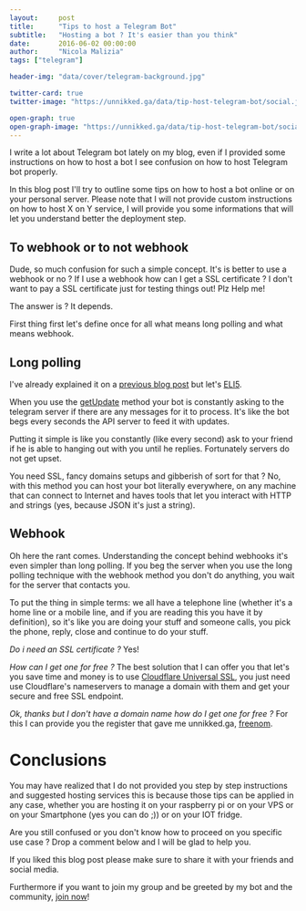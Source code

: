 ```yaml
---
layout:     post
title:      "Tips to host a Telegram Bot"
subtitle:   "Hosting a bot ? It's easier than you think"
date:       2016-06-02 00:00:00
author:     "Nicola Malizia"
tags: ["telegram"]

header-img: "data/cover/telegram-background.jpg"

twitter-card: true
twitter-image: "https://unnikked.ga/data/tip-host-telegram-bot/social.jpg"

open-graph: true
open-graph-image: "https://unnikked.ga/data/tip-host-telegram-bot/social.jpg"
---
```


I write a lot about Telegram bot lately on my blog, even if I provided some instructions on how to host a bot I see confusion on how to host Telegram bot properly.

In this blog post I'll try to outline some tips on how to host a bot online or on your personal server. Please note that I will not provide custom instructions on how to host X on Y service, I will provide you some informations that will let you understand better the deployment step.

## To webhook or to not webhook

Dude, so much confusion for such a simple concept. It's is better to use a webhook or no ? If I use a webhook how can I get a SSL certificate ? I don't want to pay a SSL certificate just for testing things out! Plz Help me!

The answer is ? It depends.

First thing first let's define once for all what means long polling and what means webhook.

## Long polling

I've already explained it on a [previous blog post](https://unnikked.ga/how-to-create-your-custom-telegram-bot-using-the-long-polling-technique/) but let's [ELI5](https://www.reddit.com/r/explainlikeimfive).

When you use the [getUpdate](https://core.telegram.org/bots/api#getupdates) method your bot is constantly asking to the telegram server if there are any messages for it to process. It's like the bot begs every seconds the API server to feed it with updates.

Putting it simple is like you constantly (like every second) ask to your friend if he is able to hanging out with you until he replies. Fortunately servers do not get upset.

You need SSL, fancy domains setups and gibberish of sort for that ? No, with this method you can host your bot literally everywhere, on any machine that can connect to Internet and haves tools that let you interact with HTTP and strings (yes, because JSON it's just a string).

## Webhook

Oh here the rant comes. Understanding the concept behind webhooks it's even simpler than long polling. If you beg the server when you use the long polling technique with the webhook method you don't do anything, you wait for the server that contacts you.

To put the thing in simple terms: we all have a telephone line (whether it's a home line or a mobile line, and if you are reading this you have it by definition), so it's like you are doing your stuff and someone calls, you pick the phone, reply, close and continue to do your stuff.

_Do i need an SSL certificate ?_ Yes!

_How can I get one for free ?_ The best solution that I can offer you that let's you save time and money is to use [Cloudflare Universal SSL](https://blog.cloudflare.com/introducing-universal-ssl/), you just need use Cloudflare's nameservers to manage a domain with them and get your secure and free SSL endpoint.

_Ok, thanks but I don't have a domain name how do I get one for free ?_ For this I can provide you the register that gave me unnikked.ga, [freenom](http://www.freenom.com/).

# Conclusions

You may have realized that I do not provided you step by step instructions and suggested hosting services this is because those tips can be applied in any case, whether you are hosting it on your raspberry pi or on your VPS or on your Smartphone (yes you can do ;)) or on your IOT fridge.

Are you still confused or you don't know how to proceed on you specific use case ? Drop a comment below and I will be glad to help you.

If you liked this blog post please make sure to share it with your friends and social media.

Furthermore if you want to join my group and be greeted by my bot and the community, [join now](https://telegram.me/joinchat/AEis8D1UWPDa9sdeyzJQ6w)!
